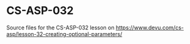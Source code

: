 # CS-ASP-032
Source files for the CS-ASP-032 lesson on https://www.devu.com/cs-asp/lesson-32-creating-optional-parameters/
